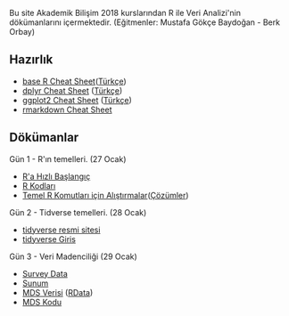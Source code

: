 Bu site Akademik Bilişim 2018 kurslarından R ile Veri Analizi'nin dökümanlarını içermektedir. (Eğitmenler: Mustafa Gökçe Baydoğan - Berk Orbay)

## Hazırlık

+ [base R Cheat Sheet](http://github.com/rstudio/cheatsheets/raw/master/base-r.pdf)([Türkçe](https://github.com/rstudio/cheatsheets/raw/master/translations/turkish/baseR_translate_tr.pdf))
+ [dplyr Cheat Sheet](https://github.com/rstudio/cheatsheets/raw/master/data-transformation.pdf) ([Türkçe](https://github.com/rstudio/cheatsheets/raw/master/translations/turkish/ggplot2_2.0_Turkish.pdf))
+ [ggplot2 Cheat Sheet](https://github.com/rstudio/cheatsheets/raw/master/data-visualization-2.1.pdf) ([Türkçe](dokumanlar/DataTransformationCheatSheet_Turkish.pdf))
+ [rmarkdown Cheat Sheet](https://github.com/rstudio/cheatsheets/raw/master/rmarkdown-2.0.pdf)

## Dökümanlar

Gün 1 - R'ın temelleri. (27 Ocak)

+ [R'a Hızlı Başlangıç](dokumanlar/RHizliGiris.pdf)
+ [R Kodları](https://raw.githubusercontent.com/r338/ab-2017/master/dokumanlar/baslama.R)
+ [Temel R Komutları için Alıştırmalar](dokumanlar/dokuman_temel_alistirma.html)([Çözümler](dokumanlar/dokuman_temel_alistirma_cozumler.html))

Gün 2 - Tidverse temelleri. (28 Ocak)

+ [tidyverse resmi sitesi](tidyverse.org)
+ [tidyverse Giris](dokumanlar/tidyverse_temel.html)

Gün 3 - Veri Madenciliği (29 Ocak)

+ [Survey Data](dokumanlar/survey_data.R)
+ [Sunum](dokumanlar/Descriptive_Analysis_with_Survey_Data.pdf)
+ [MDS Verisi](dokumanlar/InClass_MDS_distance_city.csv) ([RData](dokumanlar/data_sehir.RData))
+ [MDS Kodu](dokumanlar/mds.r)
